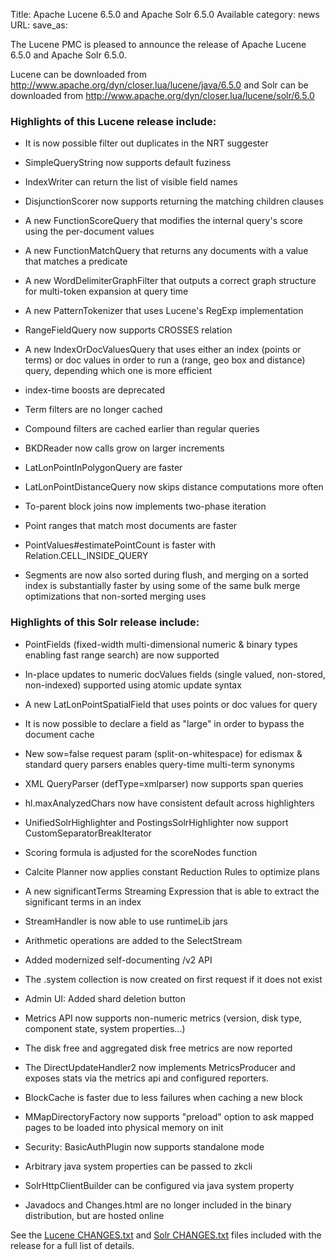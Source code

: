 Title: Apache Lucene 6.5.0 and Apache Solr 6.5.0 Available
category: news
URL: 
save_as: 

The Lucene PMC is pleased to announce the release of Apache Lucene 6.5.0 and Apache Solr 6.5.0.

Lucene can be downloaded from <http://www.apache.org/dyn/closer.lua/lucene/java/6.5.0>
and Solr can be downloaded from <http://www.apache.org/dyn/closer.lua/lucene/solr/6.5.0>

### Highlights of this Lucene release include:

 * It is now possible filter out duplicates in the NRT suggester

 * SimpleQueryString now supports default fuziness

 * IndexWriter can return the list of visible field names

 * DisjunctionScorer now supports returning the matching children clauses

 * A new FunctionScoreQuery that modifies the internal query's score using the per-document values

 * A new FunctionMatchQuery that returns any documents with a value that matches a predicate

 * A new WordDelimiterGraphFilter that outputs a correct graph structure for multi-token expansion at query time

 * A new PatternTokenizer that uses Lucene's RegExp implementation

 * RangeFieldQuery now supports CROSSES relation

 * A new IndexOrDocValuesQuery that uses either an index (points or terms) or doc values in order to run a (range, geo box and distance) query, depending which one is more efficient

 * index-time boosts are deprecated

 * Term filters are no longer cached

 * Compound filters are cached earlier than regular queries

 * BKDReader now calls grow on larger increments

 * LatLonPointInPolygonQuery are faster

 * LatLonPointDistanceQuery now skips distance computations more often

 * To-parent block joins now implements two-phase iteration

 * Point ranges that match most documents are faster

 * PointValues#estimatePointCount is faster with Relation.CELL_INSIDE_QUERY

 * Segments are now also sorted during flush, and merging on a sorted index is substantially faster by using some of the same bulk merge optimizations that non-sorted merging uses

### Highlights of this Solr release include:

 * PointFields (fixed-width multi-dimensional numeric & binary types enabling fast range search) are now supported

 * In-place updates to numeric docValues fields (single valued, non-stored, non-indexed) supported using atomic update syntax

 * A new LatLonPointSpatialField that uses points or doc values for query

 * It is now possible to declare a field as "large" in order to bypass the document cache

 * New sow=false request param (split-on-whitespace) for edismax & standard query parsers enables query-time multi-term synonyms

 * XML QueryParser (defType=xmlparser) now supports span queries

 * hl.maxAnalyzedChars now have consistent default across highlighters

 * UnifiedSolrHighlighter and PostingsSolrHighlighter now support CustomSeparatorBreakIterator

 * Scoring formula is adjusted for the scoreNodes function

 * Calcite Planner now applies constant Reduction Rules to optimize plans

 * A new significantTerms Streaming Expression that is able to extract the significant terms in an index

 * StreamHandler is now able to use runtimeLib jars

 * Arithmetic operations are added to the SelectStream

 * Added modernized self-documenting /v2 API

 * The .system collection is now created on first request if it does not exist

 * Admin UI: Added shard deletion button

 * Metrics API now supports non-numeric metrics (version, disk type, component state, system properties...)

 * The disk free and aggregated disk free metrics are now reported

 * The DirectUpdateHandler2 now implements MetricsProducer and exposes stats via the metrics api and configured reporters.

 * BlockCache is faster due to less failures when caching a new block

 * MMapDirectoryFactory now supports "preload" option to ask mapped pages to be loaded into physical memory on init

 * Security: BasicAuthPlugin now supports standalone mode

 * Arbitrary java system properties can be passed to zkcli

 * SolrHttpClientBuilder can be configured via java system property

 * Javadocs and Changes.html are no longer included in the binary distribution, but are hosted online

See the [Lucene CHANGES.txt](/core/6_5_0/changes/Changes.html) and
[Solr CHANGES.txt](/solr/6_5_0/changes/Changes.html) files included
with the release for a full list of details.

